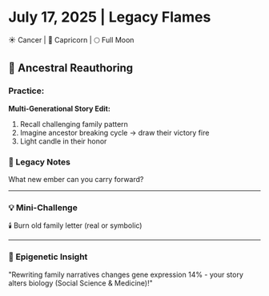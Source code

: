 # July 17, 2025 | Legacy Flames  
☀️ Cancer | 🌙 Capricorn | 🌕 Full Moon  

## 📜 Ancestral Reauthoring  

### Practice:  
**Multi-Generational Story Edit:**  
1. Recall challenging family pattern  
2. Imagine ancestor breaking cycle → draw their victory fire  
3. Light candle in their honor  

### 📝 Legacy Notes  
What new ember can you carry forward?  
_______________________

### 💡 Mini-Challenge  
🕯️ Burn old family letter (real or symbolic)  
_______________________

### 💫 Epigenetic Insight  
"Rewriting family narratives changes gene expression 14% - your story alters biology (Social Science & Medicine)!" 